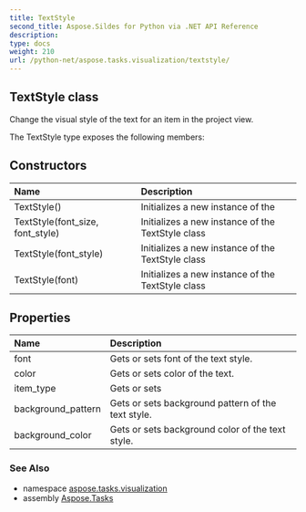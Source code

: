 ```yaml
---
title: TextStyle
second_title: Aspose.Sildes for Python via .NET API Reference
description: 
type: docs
weight: 210
url: /python-net/aspose.tasks.visualization/textstyle/
---
```


## TextStyle class

Change the visual style of the text for an item in the project view.

The TextStyle type exposes the following members:
## Constructors
| Name | Description |
| :- | :- |
|TextStyle()|Initializes a new instance of the|
|TextStyle(font_size, font_style)|Initializes a new instance of the TextStyle class|
|TextStyle(font_style)|Initializes a new instance of the TextStyle class|
|TextStyle(font)|Initializes a new instance of the TextStyle class|
## Properties
| Name | Description |
| :- | :- |
|font|Gets or sets font of the text style.|
|color|Gets or sets color of the text.|
|item_type|Gets or sets|
|background_pattern|Gets or sets background pattern of the text style.|
|background_color|Gets or sets background color of the text style.|

### See Also

* namespace [aspose.tasks.visualization](/python-net/aspose.tasks.visualization/)
* assembly [Aspose.Tasks](/tasks/python-net/)

